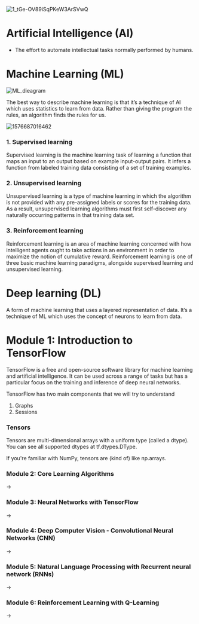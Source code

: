 ![1_tGe-OV89iSqPKeW3ArSVwQ](https://user-images.githubusercontent.com/57554932/144938933-59dd379c-e7d1-4bf6-b591-75d5b38eb330.png) 

# Artificial Intelligence (AI)
* The effort to automate intellectual tasks normally performed by humans.

# Machine Learning (ML)
![ML_dieagram](https://user-images.githubusercontent.com/57554932/144938024-1a2a874f-ccdd-4337-a3c3-76c2955256a5.jpeg)

The best way to describe machine learning is that it’s a technique of AI which uses statistics to learn from data. 
Rather than giving the program the rules, an algorithm finds the rules for us.

![1576687016462](https://user-images.githubusercontent.com/57554932/144939989-0d220fad-aaa6-4905-9d2e-be8af2f39a94.png)

### 1. Supervised learning
Supervised learning is the machine learning task of learning a function that maps an input to an output based on example input-output pairs. It infers a function from labeled training data consisting of a set of training examples.

### 2. Unsupervised learning
Unsupervised learning is a type of machine learning in which the algorithm is not provided with any pre-assigned labels or scores for the training data. As a result, unsupervised learning algorithms must first self-discover any naturally occurring patterns in that training data set. 

### 3. Reinforcement learning
Reinforcement learning is an area of machine learning concerned with how intelligent agents ought to take actions in an environment in order to maximize the notion of cumulative reward. Reinforcement learning is one of three basic machine learning paradigms, alongside supervised learning and unsupervised learning.

# Deep learning (DL)
A form of machine learning that uses a layered representation of data.
It’s a technique of ML which uses the concept of neurons to learn from data. 


# Module 1: Introduction to TensorFlow
TensorFlow is a free and open-source software library for machine learning and artificial intelligence. It can be used across a range of tasks but has a particular focus on the training and inference of deep neural networks.

TensorFlow has two main components that we will try to understand
1. Graphs
2. Sessions
### Tensors
Tensors are multi-dimensional arrays with a uniform type (called a dtype). You can see all supported dtypes at tf.dtypes.DType.

If you're familiar with NumPy, tensors are (kind of) like np.arrays.


### Module 2: Core Learning Algorithms
-> 
### Module 3: Neural Networks with TensorFlow
-> 
### Module 4: Deep Computer Vision - Convolutional Neural Networks (CNN)
-> 
### Module 5: Natural Language Processing with Recurrent neural network (RNNs)
-> 
### Module 6: Reinforcement Learning with Q-Learning
-> 
